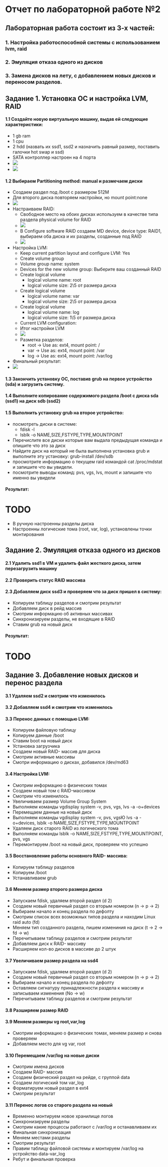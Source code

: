 # Отчет по лабораторной работе №2
## Лабораторная работа состоит из 3-х частей:
### 1. Настройка работоспособной системы с использованием lvm, raid
### 2. Эмуляция отказа одного из дисков
### 3. Замена дисков на лету, с добавлением новых дисков и переносом разделов.

## Задание 1. Установка ОС и настройка LVM, RAID
#### 1.1 Создайте новую виртуальную машину, выдав ей следующие характеристики:
- 1 gb ram
- 1 cpu
- 2 hdd (назвать их ssd1, ssd2 и назначить равный размер, поставить галочки hot swap и ssd)
- SATA контроллер настроен на 4 порта
- ![](https://pp.userapi.com/c848616/v848616450/199a70/MdKmyIKZBCo.jpg)
- ![](https://pp.userapi.com/c852224/v852224618/123b3c/6_S-AZrjQwI.jpg)
#### 1.2 Выбираем Partitioning method: manual и размечаем диски
- Создаем раздел под /boot с размером 512М
- Для второго диска повторяем настройки, но mount point:none
- ![](https://pp.userapi.com/c852224/v852224618/123b45/EKZ_ZRXb6BU.jpg)
- Настраиваем RAID:
    - Свободное место на обоих дисках используем в качестве типа раздела physical volume for RAID
    - ![](https://pp.userapi.com/c852224/v852224618/123b4e/bDkfY0IdQJ0.jpg)
    - В Configure software RAID создаем MD device, device type: RAID1, выбираем оба диска и их разделы, созданные под RAID
    - ![](https://pp.userapi.com/c852224/v852224618/123b57/tA0J2G_cAqU.jpg)
- Настройка LVM:
  - Keep current partition layout and configure LVM: Yes
  - Create volume group
  - Volume group name: system
  - Devices for the new volume group: Выберите ваш созданный RAID
  - Create logical volume
    - logical volume name: root
    - logical volume size: 2\5 от размера диска
  - Create logical volume
    - logical volume name: var
    - logical volume size: 2\5 от размера диска
  - Create logical volume
    - logical volume name: log
    - logical volume size: 1\5 от размера диска
  - Current LVM configuration:
  - Итог настройки LVM
  - ![](https://pp.userapi.com/c852224/v852224618/123b60/z3kgWOD85l0.jpg)
  - Разметка разделов:
    - root -> Use as: ext4, mount point: /
    - var -> Use as: ext4, mount point: /var
    - log -> Use as: ext4, mount point: /var/log
 - Финальный результат:
 - ![](https://pp.userapi.com/c852224/v852224618/123b69/AUE66-Xx1d0.jpg)
#### 1.3 Закончить установку ОС, поставив grub на первое устройство (sda) и загрузить систему.
#### 1.4 Выполните копирование содержимого раздела /boot с диска sda (ssd1) на диск sdb (ssd2)
#### 1.5 Выполнить установку grub на второе устройство:
- посмотреть диски в системе:
  - fdisk -l
  - lsblk -o NAME,SIZE,FSTYPE,TYPE,MOUNTPOINT
- Перечислите все диски которые вам выдала предыдущая команда и опишите что это за диск
- Найдите диск на который не была выполнена установка grub и выполните эту установку: grub-install /dev/sdb
- просмотрите информацию о текущем raid командой cat /proc/mdstat и запишите что вы увидели.
- посмотрите выводы команд: pvs, vgs, lvs, mount и запишите что именно вы увидели
#### Результат:
# TODO
- В ручную настроенны разделы диска
- Настроенны логические тома (root, var, log), установлены точки монтирования
  
## Задание 2. Эмуляция отказа одного из дисков
  
#### 2.1 Удалить ssd1 в VМ и удалить файл жесткого диска, затем перезагрузить машину
#### 2.2 Проверить статус RAID массива
#### 2.3 Добавляем диск ssd3 и проверяем что за диск пришел в систему:
- Копируем таблицу разделов и смотрим результат
- Добавляем диск в рейд массив
- Смотрим информацию об активных массивах
- Синхронизируем разделы, не входящие в RAID
- Ставим grub на новый диск

#### Результат:
# TODO

## Задание 3. Добавление новых дисков и перенос раздела
#### 3.1 Удаляем ssd2 и смотрим что изменилось
#### 3.2 Добавляем ssd4 и смотрим что изменилось
#### 3.3 Перенос данных с помощью LVM:
- Копируем файловую таблицу
- Копируем данные /boot
- Ставим boot на новый диск
- Установка загрузчика
- Создаем новый RAID- массив для диска
- Смотрим активные массивы
- Смотри информацию о дисках, добавился /dev/md63
#### 3.4 Настройка LVM:
- Смотрим информацию о физических томах
- Создаем новый том с RAID-массивом
- Смотрим что изменилось
- Увеличиваем размер Volume Group System
- Выполняем команды vgdisplay system -v, pvs, vgs, lvs -a -o+devices
- Перемещаем данные на новый диск
- Выполняем команды vgdisplay system -v, pvs, vgsЮ lvs -a -o+devices, lsblk -o NAME,SIZE,FSTYPE,TYPE,MOUNTPOINT
- Удаляем диск старого RAID из логического тома
- Выполняем команды lsblk -o NAME,SIZE,FSTYPE,TYPE,MOUNTPOINT, pvs, vgs
- Перемонтируем /boot на новый диск, проверяем что успешно
#### 3.5 Восстановление работы основного RAID- массива:
- Копируем таблицу разделов
- Копируем /boot
- Устанавливаем grub
#### 3.6 Меняем размер второго размера диска
- Запускаем fdisk, удаляем второй раздел (d 2)
- Создаем новый первичный раздел со вторым номером (n -> p -> 2)
- Выбираем начало и конец раздела по дефолту
- Смотрим список всех возможных типов раздела и находим Linux raid auto (fd)
- Меняем тип созданного раздела, пишем измениния на диск (t -> 2 -> fd -> w)
- Перечитываем таблицу разделов и смотрим результат
- Добавляем диск к RAID- массиву
- Расширяем кол-во дисков в массиве до 2 штук
#### 3.7 Увеличиваем размер раздела на ssd4
- Запускаем fdisk, удаляем второй раздел (d 2)
- Создаем новый первичный раздел со вторым номером (n -> p -> 2)
- Выбираем начало и конец раздела по дефолту
- Оставляем сигнатуру принадлежности раздела к массиву и записываем изменения (No -> w)
- Перечитываем таблицу разделов и смотрим результат
#### 3.8 Разширяем размер RAID
#### 3.9 Меняем размеры vg root,var,log
- Смотрим информацию о физических томах, меняем размер и снова проверяем
- Добавляем место для vg var, root
#### 3.10 Перемещаем /var/log на новые диски
- Смотрим имена дисков
- Создаем RAID- массив
- Создаем физический раздел на рейде, с группой data
- Создаем логический том var_log
- Форматируем новый раздел в ext4
- Смотрим результат
#### 3.11 Перенос логов со старого раздела на новый
- Временно монтируем новое хранилище логов
- Синхронизируем разделы
- Смотрим какие процессы работают с /var/log и останавливаем их
- Финальная синхронизация
- Меняем местами разделы
- Смотрим результат
- Правим таблицу файловой системы и монтируем /var/log на устройство data-var_log
- Ребут и финальная проверка


